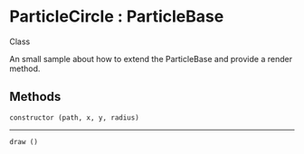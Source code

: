 # ParticleCircle : ParticleBase

<span class="label label-info">Class</span>

An small sample about how to extend the ParticleBase and provide a render method.
			
## Methods

    constructor (path, x, y, radius)
    
---

    draw ()	
